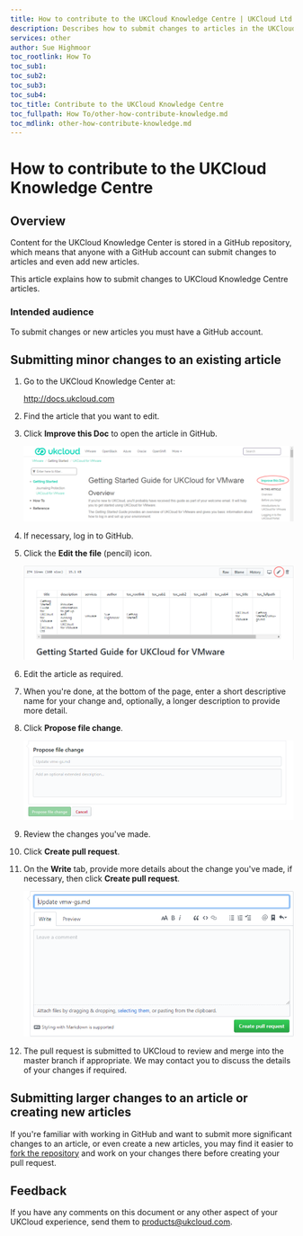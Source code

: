 ```yaml
---
title: How to contribute to the UKCloud Knowledge Centre | UKCloud Ltd
description: Describes how to submit changes to articles in the UKCloud Knowledge Centre and how to create new articles
services: other
author: Sue Highmoor
toc_rootlink: How To
toc_sub1: 
toc_sub2:
toc_sub3:
toc_sub4:
toc_title: Contribute to the UKCloud Knowledge Centre
toc_fullpath: How To/other-how-contribute-knowledge.md
toc_mdlink: other-how-contribute-knowledge.md
---
```


# How to contribute to the UKCloud Knowledge Centre

## Overview

Content for the UKCloud Knowledge Center is stored in a GitHub repository, which means that anyone with a GitHub account can submit changes to articles and even add new articles.

This article explains how to submit changes to UKCloud Knowledge Centre articles.

### Intended audience

To submit changes or new articles you must have a GitHub account.

## Submitting minor changes to an existing article

1. Go to the UKCloud Knowledge Center at:

    <http://docs.ukcloud.com>

2. Find the article that you want to edit.

3. Click **Improve this Doc** to open the article in GitHub.

    ![Improve this Doc link](images/other-improve-doc.png)

4. If necessary, log in to GitHub.

5. Click the **Edit the file** (pencil) icon.

    ![Edit this file icon in GitHub](images/other-github-ico-edit.png)

6. Edit the article as required.

7. When you're done, at the bottom of the page, enter a short descriptive name for your change and, optionally, a longer description to provide more detail.

8. Click **Propose file change**.

    ![Propose file change](images/other-github-propose-change.png)

9. Review the changes you've made.

10. Click **Create pull request**.

10. On the **Write** tab, provide more details about the change you've made, if necessary, then click **Create pull request**.

    ![Create pull request](images/other-github-pull-request.png)

12. The pull request is submitted to UKCloud to review and merge into the master branch if appropriate. We may contact you to discuss the details of your changes if required.

## Submitting larger changes to an article or creating new articles

If you're familiar with working in GitHub and want to submit more significant changes to an article, or even create a new articles, you may find it easier to [fork the repository](https://help.github.com/articles/fork-a-repo/) and work on your changes there before creating your pull request.

## Feedback

If you have any comments on this document or any other aspect of your UKCloud experience, send them to <products@ukcloud.com>.